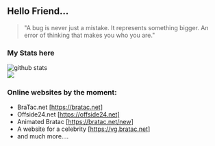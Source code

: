 ## Hello Friend...

> "A bug is never just a mistake. It represents something bigger. An error of thinking that makes you who you are."

<!-- GitHub stats -->

### My Stats here

![github stats](https://github-readme-stats.vercel.app/api?username=ykostov&show_icons=true&include_all_commits=true&theme=merko)
<br>
<img align="center" src="https://github-readme-stats.anuraghazra1.vercel.app/api/top-langs/?username=ykostov&&layout=compact&langs_count=10&theme=merko" />

 ### Online websites by the moment:
  * BraTac.net [https://bratac.net]
  * Offside24.net [https://offside24.net]
  * Animated Bratac [https://bratac.net/new]
  * A website for a celebrity [https://vg.bratac.net]
  * and much more....
